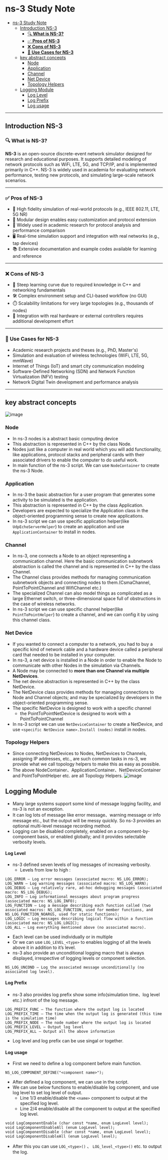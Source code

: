 # ns-3 Study Note

- [ns-3 Study Note](#ns-3-study-note)
  - [Introduction NS-3](#introduction-ns-3)
    - [🔍 **What is NS-3?**](#-what-is-ns-3)
    - [✅ **Pros of NS-3**](#-pros-of-ns-3)
    - [❌ **Cons of NS-3**](#-cons-of-ns-3)
    - [🧾 **Use Cases for NS-3**](#-use-cases-for-ns-3)
  - [key abstract concepts](#key-abstract-concepts)
    - [Node](#node)
    - [Application](#application)
    - [Channel](#channel)
    - [Net Device](#net-device)
    - [Topology Helpers](#topology-helpers)
  - [Logging Module](#logging-module)
      - [Log Level](#log-level)
      - [Log Prefix](#log-prefix)
      - [Log usage](#log-usage)


---

## Introduction NS-3

### 🔍 **What is NS-3?**

**NS-3** is an open-source discrete-event network simulator designed for research and educational purposes. It supports detailed modeling of network protocols such as WiFi, LTE, 5G, and TCP/IP, and is implemented primarily in C++. NS-3 is widely used in academia for evaluating network performance, testing new protocols, and simulating large-scale network scenarios.

---

### ✅ **Pros of NS-3**

- 🎯 High fidelity simulation of real-world protocols (e.g., IEEE 802.11, LTE, 5G NR)
- 🧩 Modular design enables easy customization and protocol extension
- 🧪 Widely used in academic research for protocol analysis and performance comparison
- 🖥️ Real-time simulation support and integration with real networks (e.g., tap devices)
- 📚 Extensive documentation and example codes available for learning and reference

---

### ❌ **Cons of NS-3**

- 🧠 Steep learning curve due to required knowledge in C++ and networking fundamentals
- 🛠️ Complex environment setup and CLI-based workflow (no GUI)
- ⏱️ Scalability limitations for very large topologies (e.g., thousands of nodes)
- 🔌 Integration with real hardware or external controllers requires additional development effort

---

### 🧾 **Use Cases for NS-3**

- Academic research projects and theses (e.g., PhD, Master's)
- Simulation and evaluation of wireless technologies (WiFi, LTE, 5G, mmWave)
- Internet of Things (IoT) and smart city communication modeling
- Software-Defined Networking (SDN) and Network Function Virtualization (NFV) testing
- Network Digital Twin development and performance analysis

---

## key abstract concepts

![image](https://hackmd.io/_uploads/rkECDmPJA.png)

### Node
* In ns-3 nodes is a abstract basic computing device 
* This abstraction is represented in C++ by the class Node.
* Nodes just like a computer in real world which you will add functionality, like applications, protocol stacks and peripheral cards with their associated drivers to enable the computer to do useful work.
* In main function of the ns-3 script. We can use ```NodeContainer``` to create the ns-3 Node.
### Application
* In ns-3 the basic abstraction for a user program that generates some activity to be simulated is the application.
* This abstraction is represented in C++ by the class Application.
* Developers are expected to specialize the Application class in the object-oriented programming sense to create new applications.
* In ns-3 script we can use specific application helper(like ```UdpEchoServerHelper```) to create an application and use ```ApplicationContainer``` to install in nodes.
### Channel
* In ns-3, one connects a Node to an object representing a communication channel. Here the basic communication subnetwork abstraction is called the channel and is represented in C++ by the class Channel.
* The Channel class provides methods for managing communication subnetwork objects and connecting nodes to them.(CsmaChannel, PointToPointChannel and WifiChannel etc.)
* The specialized Channel can also model things as complicated as a large Ethernet switch, or three-dimensional space full of obstructions in the case of wireless networks.
* In ns-3 script we can use specific channel helper(like ```PointToPointHelper```) to create a channel, and we can config it by using this channel class.
### Net Device
* If you wanted to connect a computer to a network, you had to buy a specific kind of network cable and a hardware device called a peripheral card that needed to be installed in your computer.
* In ns-3, a net device is installed in a Node in order to enable the Node to communicate with other Nodes in the simulation via Channels.
* A Node may be connected to **more than one Channel via multiple NetDevices**.
* The net device abstraction is represented in C++ by the class NetDevice. 
* The NetDevice class provides methods for managing connections to Node and Channel objects; and may be specialized by developers in the object-oriented programming sense.
* The specific NetDevice is designed to work with a specific channel
    * the PointToPointNetDevice is designed to work with a PointToPointChannel 
* In ns-3 script we can use ```NetDeviceContainer``` to create a NetDevice, and use ```<specific NetDevice name>.Install (nodes)``` install in nodes.
### Topology Helpers
* Since connecting NetDevices to Nodes, NetDevices to Channels, assigning IP addresses, etc., are such common tasks in ns-3, we provide what we call topology helpers to make this as easy as possible.
* The above NodeContainer、ApplicationContainer、NetDeviceContainer and PointToPointHelper etc. are all Topology Helpers.
![image](https://hackmd.io/_uploads/r184pnqy0.png)


## Logging Module

* Many large systems support some kind of message logging facility, and ns-3 is not an exception.
* It can log lots of message like error message、warning message or info message etc., but the output will be messy quickly. So ns-3 provides an optional multi-level message recording method.
* Logging can be disabled completely, enabled on a component-by-component basis, or enabled globally; and it provides selectable verbosity levels.
#### Log Level
* ns-3 defined seven levels of log messages of increasing verbosity.
    * Levels from low to high : 
```cpp=
LOG_ERROR — Log error messages (associated macro: NS_LOG_ERROR);
LOG_WARN — Log warning messages (associated macro: NS_LOG_WARN);
LOG_DEBUG — Log relatively rare, ad-hoc debugging messages (associated macro: NS_LOG_DEBUG);
LOG_INFO — Log informational messages about program progress (associated macro: NS_LOG_INFO);
LOG_FUNCTION — Log a message describing each function called (two associated macros: NS_LOG_FUNCTION, used for member functions, and NS_LOG_FUNCTION_NOARGS, used for static functions);
LOG_LOGIC – Log messages describing logical flow within a function (associated macro: NS_LOG_LOGIC);
LOG_ALL — Log everything mentioned above (no associated macro).
```
* Each level can be used individually or in multiple
* Or we can use ```LOG_LEVEL_<type>``` to enables logging of all the levels above it in addition to it’s level.
* ns-3 also provide an unconditional logging macro that is always displayed, irrespective of logging levels or component selection.
```cpp=
NS_LOG_UNCOND – Log the associated message unconditionally (no associated log level).
```
#### Log Prefix
* ns-3 also provides log prefix show some info(simulation time、log level etc.) infront of the log message.
```cpp=
LOG_PREFIX_FUNC — The function where the output log is located
LOG_PREFIX_TIME — The time when the output log is generated (this time is the simulation time)
LOG_PREFIX_NODE — The node number where the output log is located
LOG_PREFIX_LEVEL — Output log level
LOG_PREFIX_ALL — Output all the above information
```
* Log level and log prefix can be use singal or together.
#### Log usage
* First we need to define a log component before main function.
```cpp=
NS_LOG_COMPONENT_DEFINE("<component name>");
```
* After defined a log component, we can use in the script.
* We can use below functions to enable/disable log component, and use log level to set log level of output.
    * Line 1/3 enable/disable the ```<name>``` component to output at the specified log level.
    * Line 2/4 enable/disable all the component to output at the specified log level.
```cpp=
void LogComponentEnable (char const *name, enum LogLevel level);
void LogComponentEnableAll (enum LogLevel level);
void LogComponentDisable (char const *name, enum LogLevel level);
void LogComponentDisableAll (enum LogLevel level);
```
* After this you can use ```LOG_<type>()```  、 ```LOG_level_<type>()``` etc. to output the log.
